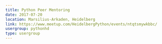 ```yaml
---
title: Python Peer Mentoring
date: 2017-07-20
location: Marsilius-Arkaden, Heidelberg
link: https://www.meetup.com/HeidelbergPython/events/ntqtsmywkbbc/
usergroup: pythonhd
type: usergroup
---
```

